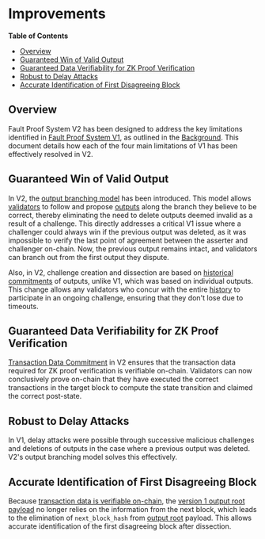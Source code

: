 # Improvements

<!-- All glossary references in this file. -->

[g-checkpoint-output]: ../glossary.md#checkpoint-output
[g-validator]: ../glossary.md#validator
[g-l2-output]: ../glossary.md#l2-output-root

<!-- START doctoc generated TOC please keep comment here to allow auto update -->
<!-- DON'T EDIT THIS SECTION, INSTEAD RE-RUN doctoc TO UPDATE -->
**Table of Contents**

- [Overview](#overview)
- [Guaranteed Win of Valid Output](#guaranteed-win-of-valid-output)
- [Guaranteed Data Verifiability for ZK Proof Verification](#guaranteed-data-verifiability-for-zk-proof-verification)
- [Robust to Delay Attacks](#robust-to-delay-attacks)
- [Accurate Identification of First Disagreeing Block](#accurate-identification-of-first-disagreeing-block)

<!-- END doctoc generated TOC please keep comment here to allow auto update -->

## Overview

Fault Proof System V2 has been designed to address the key limitations identified in
[Fault Proof System V1](../fault-proof/challenge.md), as outlined in the [Background](./README.md#background). This
document details how each of the four main limitations of V1 has been effectively resolved in V2.

## Guaranteed Win of Valid Output

In V2, the [output branching model](./output-proposal.md#output-branching-model) has been introduced. This model allows
[validators][g-validator] to follow and propose [outputs][g-checkpoint-output] along the branch they believe to be
correct, thereby eliminating the need to delete outputs deemed invalid as a result of a challenge. This directly
addresses a critical V1 issue where a challenger could always win if the previous output was deleted, as it was
impossible to verify the last point of agreement between the asserter and challenger on-chain. Now, the previous output
remains intact, and validators can branch out from the first output they dispute.

Also, in V2, challenge creation and dissection are based on [historical commitments](./definitions.md#claim) of outputs,
unlike V1, which was based on individual outputs. This change allows any validators who concur with the entire
[history](./definitions.md#history) to participate in an ongoing challenge, ensuring that they don't lose due to
timeouts.

## Guaranteed Data Verifiability for ZK Proof Verification

[Transaction Data Commitment](./transaction-data-commitment.md) in V2 ensures that the transaction data required for ZK
proof verification is verifiable on-chain. Validators can now conclusively prove on-chain that they have executed the
correct transactions in the target block to compute the state transition and claimed the correct post-state.

## Robust to Delay Attacks

In V1, delay attacks were possible through successive malicious challenges and deletions of outputs in the case where a
previous output was deleted. V2's output branching model solves this effectively.

## Accurate Identification of First Disagreeing Block

Because [transaction data is verifiable on-chain](./transaction-data-commitment.md), the
[version 1 output root payload](./output-proposal.md#output-root-payload-version-1) no longer relies on the information
from the next block, which leads to the elimination of `next_block_hash` from [output root][g-l2-output] payload. This
allows accurate identification of the first disagreeing block after dissection.
